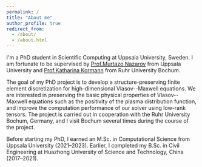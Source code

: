 ```yaml
---
permalink: /
title: "About me"
author_profile: true
redirect_from: 
  - /about/
  - /about.html
---
```


I'm a PhD student in Scientific Computing at Uppsala University, Sweden. I am fortunate to be supervised by [Prof.Murtazo Nazarov](https://www.uu.se/kontakt-och-organisation/personal?query=N14-1561) from Uppsala University and [Prof.Katharina Kormann](https://math.ruhr-uni-bochum.de/en/faculty/professorships/numerics/kormann-group/team/prof-dr-katharina-kormann/) from Ruhr University Bo­chum.

The goal of my PhD project is to develop a structure-preserving finite element discretization for high-dimensional Vlasov--Maxwell equations. We are interested in preserving  the basic physical properties of Vlasov--Maxwell equations such as the positivity of the plasma distribution function, and improve the computation performance of our solver using low-rank tensors.
The project is carried out in cooperation with the Ruhr University Bochum, Germany, and I visit Bochum several times during the course of the project.


Before starting my PhD, I earned an M.Sc. in Computational Science from Uppsala University (2021–2023). Earlier, I completed my B.Sc. in Civil Engineering at Huazhong University of Science and Technology, China (2017–2021).

